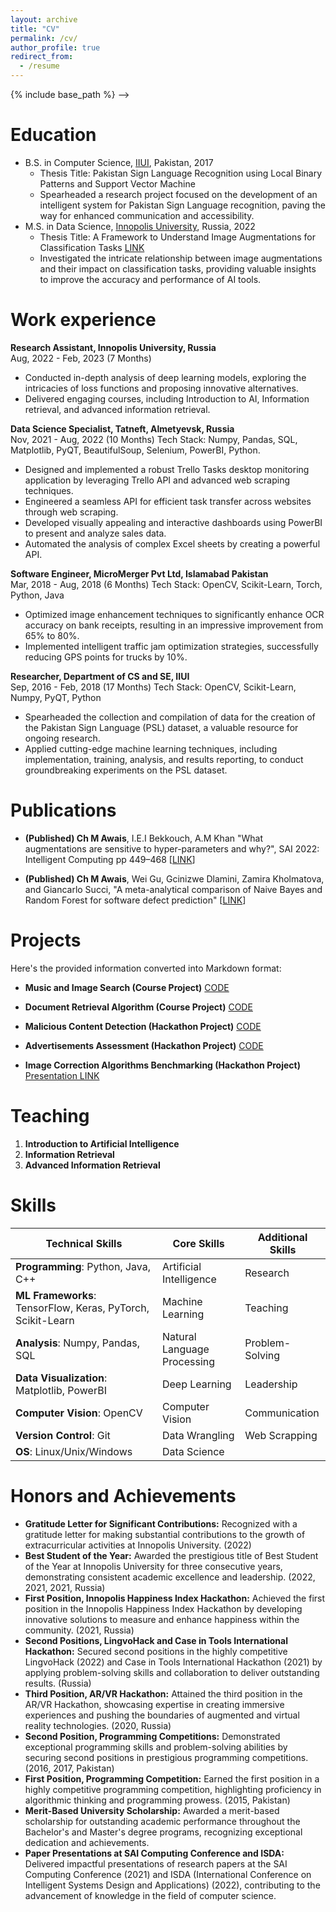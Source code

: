 ```yaml
---
layout: archive
title: "CV"
permalink: /cv/
author_profile: true
redirect_from:
  - /resume
---
```


 {% include base_path %} -->


Education
======
* B.S. in Computer Science, [IIUI](https://www.iiu.edu.pk/?page_id=1897), Pakistan, 2017
  * Thesis Title: Pakistan Sign Language Recognition using Local Binary Patterns and Support Vector Machine
  * Spearheaded a research project focused on the development of an intelligent system for Pakistan Sign Language recognition, paving the way for enhanced communication and accessibility.
* M.S. in Data Science, [Innopolis University](https://apply.innopolis.university/en/master/datascience/), Russia, 2022
  * Thesis Title: A Framework to Understand Image Augmentations for Classification Tasks [LINK](https://reader.lanbook.com/vkr/72695)
  * Investigated the intricate relationship between image augmentations and their impact on classification tasks, providing valuable insights to improve the accuracy and performance of AI tools.


Work experience
======
**Research Assistant, Innopolis University, Russia**\
Aug, 2022 - Feb, 2023 (7 Months)
- Conducted in-depth analysis of deep learning models, exploring the intricacies of loss functions and proposing innovative alternatives.
- Delivered engaging courses, including Introduction to AI, Information retrieval, and advanced information retrieval.

**Data Science Specialist, Tatneft, Almetyevsk, Russia**\
Nov, 2021 - Aug, 2022 (10 Months)
Tech Stack: Numpy, Pandas, SQL, Matplotlib, PyQT, BeautifulSoup, Selenium, PowerBI, Python.
- Designed and implemented a robust Trello Tasks desktop monitoring application by leveraging Trello API and advanced web scraping techniques.
- Engineered a seamless API for efficient task transfer across websites through web scraping.
- Developed visually appealing and interactive dashboards using PowerBI to present and analyze sales data.
- Automated the analysis of complex Excel sheets by creating a powerful API.

**Software Engineer, MicroMerger Pvt Ltd, Islamabad Pakistan**\
Mar, 2018 - Aug, 2018 (6 Months)
Tech Stack: OpenCV, Scikit-Learn, Torch, Python, Java
- Optimized image enhancement techniques to significantly enhance OCR accuracy on bank receipts, resulting in an impressive improvement from 65% to 80%.
- Implemented intelligent traffic jam optimization strategies, successfully reducing GPS points for trucks by 10%.

**Researcher, Department of CS and SE, IIUI**\
Sep, 2016 - Feb, 2018 (17 Months)
Tech Stack: OpenCV, Scikit-Learn, Numpy, PyQT, Python
- Spearheaded the collection and compilation of data for the creation of the Pakistan Sign Language (PSL) dataset, a valuable resource for ongoing research.
- Applied cutting-edge machine learning techniques, including implementation, training, analysis, and results reporting, to conduct groundbreaking experiments on the PSL dataset.

Publications
======

- **(Published) Ch M Awais**, I.E.I Bekkouch, A.M Khan "What augmentations are sensitive to hyper-parameters and why?", SAI 2022: Intelligent Computing pp 449–468 \[[LINK](https://link.springer.com/chapter/10.1007/978-3-031-10461-9_31)\]

- **(Published) Ch M Awais**, Wei Gu, Gcinizwe Dlamini, Zamira Kholmatova, and Giancarlo Succi, "A meta-analytical comparison of Naive Bayes and Random Forest for software defect prediction" \[[LINK](https://link.springer.com/chapter/10.1007/978-3-031-35501-1_14)\]
  
Projects
======
 Here's the provided information converted into Markdown format:

- **Music and Image Search (Course Project)** [CODE](https://github.com/Muhammad0Awais/Music-Shazam-and-Images-retrieval-SIFT/blob/main/Music(Shazam)%20and%20Images%20retrieval(SIFT).ipynb)

- **Document Retrieval Algorithm (Course Project)** [CODE](https://github.com/Muhammad0Awais/Search-Engine-based-document-processing-pipeline)

- **Malicious Content Detection (Hackathon Project)** [CODE](https://github.com/Muhammad0Awais/sber_zvuk_hackathon)

- **Advertisements Assessment (Hackathon Project)** [CODE](https://github.com/Muhammad0Awais/Yolo-based-Advertistment-Analysis)

- **Image Correction Algorithms Benchmarking (Hackathon Project)** [Presentation LINK](https://docs.google.com/presentation/d/1Se1o_hMCWlAHoOfg0WZPiOq0BHkbMQqtqk8hPIKTFJM/edit?usp=sharing)
  
Teaching
======
1. **Introduction to Artificial Intelligence**
2. **Information Retrieval**
3. **Advanced Information Retrieval**

Skills
======

| Technical Skills | Core Skills | Additional Skills |
|---|---|---|
| **Programming**: Python, Java, C++ | Artificial Intelligence | Research |
| **ML Frameworks**: TensorFlow, Keras, PyTorch, Scikit-Learn | Machine Learning | Teaching|
| **Analysis**: Numpy, Pandas, SQL | Natural Language Processing| Problem-Solving |
| **Data Visualization**: Matplotlib, PowerBI | Deep Learning| Leadership|
| **Computer Vision**: OpenCV | Computer Vision | Communication|
| **Version Control**: Git | Data Wrangling | Web Scrapping |
| **OS**: Linux/Unix/Windows | Data Science | |

Honors and Achievements
======
- **Gratitude Letter for Significant Contributions:** Recognized with a gratitude letter for making substantial contributions to the growth of extracurricular activities at Innopolis University. (2022)
- **Best Student of the Year:** Awarded the prestigious title of Best Student of the Year at Innopolis University for three consecutive years, demonstrating consistent academic excellence and leadership. (2022, 2021, 2021, Russia)
- **First Position, Innopolis Happiness Index Hackathon:** Achieved the first position in the Innopolis Happiness Index Hackathon by developing innovative solutions to measure and enhance happiness within the community. (2021, Russia)
- **Second Positions, LingvoHack and Case in Tools International Hackathon:** Secured second positions in the highly competitive LingvoHack (2022) and Case in Tools International Hackathon (2021) by applying problem-solving skills and collaboration to deliver outstanding results. (Russia)
- **Third Position, AR/VR Hackathon:** Attained the third position in the AR/VR Hackathon, showcasing expertise in creating immersive experiences and pushing the boundaries of augmented and virtual reality technologies. (2020, Russia)
- **Second Position, Programming Competitions:** Demonstrated exceptional programming skills and problem-solving abilities by securing second positions in prestigious programming competitions. (2016, 2017, Pakistan)
- **First Position, Programming Competition:** Earned the first position in a highly competitive programming competition, highlighting proficiency in algorithmic thinking and programming prowess. (2015, Pakistan)
- **Merit-Based University Scholarship:** Awarded a merit-based scholarship for outstanding academic performance throughout the Bachelor's and Master's degree programs, recognizing exceptional dedication and achievements.
- **Paper Presentations at SAI Computing Conference and ISDA:** Delivered impactful presentations of research papers at the SAI Computing Conference (2021) and ISDA (International Conference on Intelligent Systems Design and Applications) (2022), contributing to the advancement of knowledge in the field of computer science.